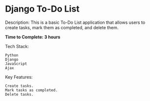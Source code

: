 # Django To-Do List

Description: This is a basic To-Do List application that allows users to create tasks, mark them as completed, and delete them.

**Time to Complete: 3 hours**

Tech Stack:

    Python
    Django
    JavaScript
    Ajax

Key Features:

    Create tasks.
    Mark tasks as completed.
    Delete tasks.
